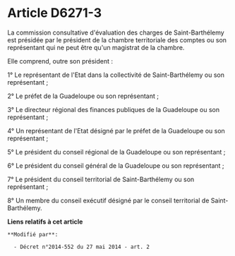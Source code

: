 # Article D6271-3

La commission consultative d'évaluation des charges de Saint-Barthélemy est présidée par le président de la chambre
territoriale des comptes ou son représentant qui ne peut être qu'un magistrat de la chambre. 

Elle comprend, outre son président : 

1° Le représentant de l'Etat dans la collectivité de Saint-Barthélemy ou son représentant ; 

2° Le préfet de la Guadeloupe ou son représentant ; 

3° Le   directeur régional des finances publiques de la Guadeloupe ou son représentant ; 

4° Un représentant de l'Etat désigné par le préfet de la Guadeloupe ou son représentant ; 

5° Le président du conseil régional de la Guadeloupe ou son représentant ; 

6° Le président du conseil général de la Guadeloupe ou son représentant ; 

7° Le président du conseil territorial de Saint-Barthélemy ou son représentant ; 

8° Un membre du conseil exécutif désigné par le conseil territorial de Saint-Barthélemy.

**Liens relatifs à cet article**

	**Modifié par**:

	  - Décret n°2014-552 du 27 mai 2014 - art. 2
